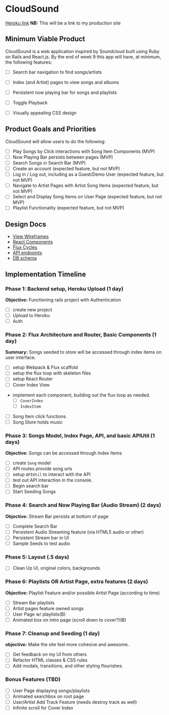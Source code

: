 # CloudSound

[Heroku link][heroku] **NB:** This will be a link to my production site

[heroku]: https://cloudsoundapp.herokuapp.com

## Minimum Viable Product

CloudSound is a web application inspired by Soundcloud built using Ruby on Rails and React.js. By the end of week 9 this app will have, at minimum, the following features:

- [ ] Search bar navigation to find songs/artists
- [ ] Index (and Artist) pages to view songs and albums
- [ ] Persistent now playing bar for songs and playlists
- [ ] Toggle Playback
- [ ] Visually appealing CSS design


## Product Goals and Priorities

CloudSound will allow users to do the following:

<!-- This is a Markdown checklist. Use it to keep track of your
progress. Put an x between the brackets for a checkmark: [x] -->

- [ ] Play Songs by Click interactions with Song Item Components (MVP)
- [ ] Now Playing Bar persists between pages (MVP)
- [ ] Search Songs in Search Bar (MVP)
- [ ] Create an account (expected feature, but not MVP)
- [ ] Log in / Log out, including as a Guest/Demo User (expected feature, but not MVP)
- [ ] Navigate to Artist Pages with Artist Song Items (expected feature, but not MVP)
- [ ] Select and Display Song Items on User Page (expected feature, but not MVP)
- [ ] Playlist Functionality (expected feature, but not MVP)

## Design Docs
* [View Wireframes][views]
* [React Components][components]
* [Flux Cycles][flux-cycles]
* [API endpoints][api-endpoints]
* [DB schema][schema]

[views]: ./docs/views.md
[components]: ./docs/components.md
[flux-cycles]: ./docs/flux-cycles.md
[api-endpoints]: ./docs/api-endpoints.md
[schema]: ./docs/schema.md

## Implementation Timeline

### Phase 1: Backend setup, Heroku Upload (1 day)

**Objective:** Functioning rails project with Authentication

- [ ] create new project
- [ ] Upload to Heroku
- [ ] Auth

### Phase 2: Flux Architecture and Router, Basic Components (1 day)

**Summary:** Songs seeded to store will be accessed through index items on user interface.

- [ ] setup Webpack & Flux scaffold
- [ ] setup the flux loop with skeleton files
- [ ] setup React Router
- [ ] Cover Index View
- implement each component, building out the flux loop as needed.
  - [ ] `CoverIndex`
  - [ ] `IndexItem`
- [ ] Song Item click functions
- [ ] Song Store holds music

### Phase 3: Songs Model, Index Page, API, and basic APIUtil (1 days)

**Objective:** Songs can be accessed through Index Items

- [ ] create `Song` model
- [ ] API routes provide song urls
- [ ] setup `APIUtil` to interact with the API
- [ ] test out API interaction in the console.
- [ ] Begin search bar
- [ ] Start Seeding Songs

### Phase 4: Search and Now Playing Bar (Audio Stream) (2 days)

**Objective:** Stream Bar persists at bottom of page

- [ ] Complete Search Bar
- [ ] Persistent Audio Streaming feature (via HTML5 audio or other)
- [ ] Persistent Stream bar in UI
- [ ] Sample Seeds to test audio

### Phase 5: Layout (.5 days)

- [ ] Clean Up UI, original colors, backgrounds

### Phase 6: Playlists OR Artist Page, extra features (2 days)

**Objective:** Playlist Feature and/or possible Artist Page (according to time)

- [ ] Stream Bar playlists
- [ ] Artist pages feature owned songs
- [ ] User Page w/ playlists(B)
- [ ] Animated box on Intro page (scroll down to cover?)(B)

### Phase 7: Cleanup and Seeding (1 day)

**objective:** Make the site feel more cohesive and awesome.

- [ ] Get feedback on my UI from others
- [ ] Refactor HTML classes & CSS rules
- [ ] Add modals, transitions, and other styling flourishes.

### Bonus Features (TBD)
- [ ] User Page displaying songs/playlists
- [ ] Animated searchbox on root page
- [ ] User/Artist Add Track Feature (needs destroy track as well)
- [ ] Infinite scroll for Cover Index

[phase-one]: ./docs/phases/phase1.md
[phase-two]: ./docs/phases/phase2.md
[phase-three]: ./docs/phases/phase3.md
[phase-four]: ./docs/phases/phase4.md
[phase-five]: ./docs/phases/phase5.md

